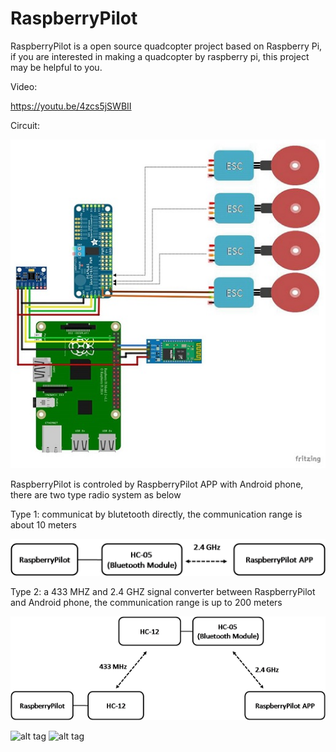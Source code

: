 # RaspberryPilot

RaspberryPilot is a open source quadcopter project based on Raspberry Pi, if you are interested in making a quadcopter by raspberry pi, this project may be helpful to you. 

Video:

https://youtu.be/4zcs5jSWBII

Circuit:

![alt tag](https://github.com/jellyice1986/photo/blob/master/layout.jpg)

RaspberryPilot is controled by RaspberryPilot APP with Android phone, there are two type radio system as below

Type 1: communicat by blutetooth directly, the communication range is about 10 meters
 
![alt tag](https://github.com/jellyice1986/photo/blob/master/Radio%20Type%201.png)

Type 2: a 433 MHZ and 2.4 GHZ signal converter between RaspberryPilot and Android phone, the communication range is up to 200 meters 

![alt tag](https://github.com/jellyice1986/photo/blob/master/Radio%20Type%202.png)

![alt tag](https://github.com/jellyice1986/photo/blob/master/Raspberry%20pilot.jpg)
![alt tag](https://github.com/jellyice1986/photo/blob/master/raspberry%20pilot%20B.jpg)